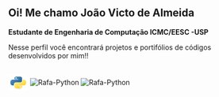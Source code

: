 ## Oi! Me chamo João Victo de Almeida
**Estudante de Engenharia de Computação ICMC/EESC -USP**

Nesse perfil você encontrará projetos e portifólios de códigos desenvolvidos por mim!!


<div style="display: inline_block"><br>
  
  <img align="center" alt="Rafa-Python" height="30" width="40" src="https://raw.githubusercontent.com/devicons/devicon/master/icons/python/python-original.svg">

<img align="center" alt="Rafa-Python" height="30" width="40" src="https://cdn.jsdelivr.net/gh/devicons/devicon/icons/c/c-original.svg" />


<img  align="center" alt="Rafa-Python" height="30" width="40" src="https://cdn.jsdelivr.net/gh/devicons/devicon/icons/cplusplus/cplusplus-original.svg" />
          
          
          
</div>

